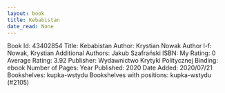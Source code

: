 ```yaml
---
layout: book
title: Kebabistan
date_read: None
---
```


Book Id: 43402854
Title: Kebabistan
Author: Krystian Nowak
Author l-f: Nowak, Krystian
Additional Authors: Jakub Szafrański
ISBN: 
My Rating: 0
Average Rating: 3.92
Publisher: Wydawnictwo Krytyki Politycznej
Binding: ebook
Number of Pages: 
Year Published: 2020
Date Added: 2020/07/21
Bookshelves: kupka-wstydu
Bookshelves with positions: kupka-wstydu (#2105)

